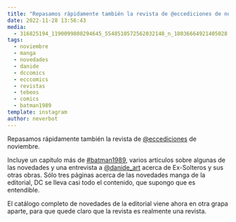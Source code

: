 ```yaml
---
title: "Repasamos rápidamente también la revista de @eccediciones de noviembre"
date: 2022-11-28 13:56:43
media: 
  - 316825194_1190099808294645_5548510572562032148_n_18036664921405028.jpg
tags: 
  - noviembre
  - manga
  - novedades
  - danide
  - dccomics
  - ecccomics
  - revistas
  - tebeos
  - comics
  - batman1989
template: instagram
author: neverbot
---
```


Repasamos rápidamente también la revista de [@eccediciones](https://instagram.com/eccediciones) de noviembre.

Incluye un capítulo más de [#batman1989](/tags/batman1989), varios artículos sobre algunas de las novedades y una entrevista a [@danide_art](https://instagram.com/danide_art) acerca de Ex-Solteros y sus otras obras. Sólo tres páginas acerca de las novedades manga de la editorial, DC se lleva casi todo el contenido, que supongo que es entendible.

El catálogo completo de novedades de la editorial viene ahora en otra grapa aparte, para que quede claro que la revista es realmente una revista.

